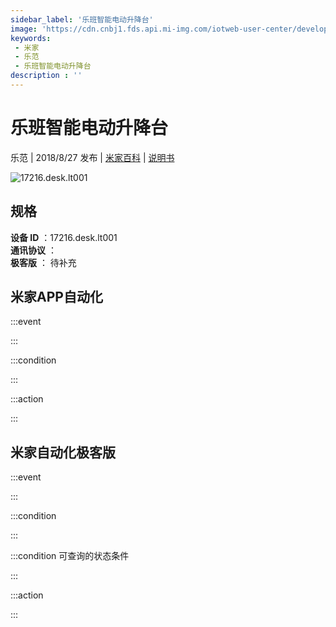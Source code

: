 ```yaml
---
sidebar_label: '乐班智能电动升降台'
image: 'https://cdn.cnbj1.fds.api.mi-img.com/iotweb-user-center/developer_1679070103287mHbAaEGR.png?GalaxyAccessKeyId=AKVGLQWBOVIRQ3XLEW&Expires=9223372036854775807&Signature=hhQ+3ug6T9TL3JlckTWLHFLq9tU='
keywords: 
 - 米家
 - 乐范
 - 乐班智能电动升降台
description : ''
---
```

# 乐班智能电动升降台

乐范 | 2018/8/27 发布 | [米家百科](https://home.mi.com/webapp/content/baike/product/index.html?model=17216.desk.lt001) | [说明书](https://home.mi.com/views/introduction.html?model=17216.desk.lt001&region=cn)

![17216.desk.lt001](https://cdn.cnbj1.fds.api.mi-img.com/iotweb-user-center/developer_1679070103287mHbAaEGR.png?GalaxyAccessKeyId=AKVGLQWBOVIRQ3XLEW&Expires=9223372036854775807&Signature=hhQ+3ug6T9TL3JlckTWLHFLq9tU=)

## 规格  
> 
**设备 ID** ：17216.desk.lt001  
**通讯协议** ：  
**极客版**  ： 待补充 


## 米家APP自动化  

:::event  

:::

:::condition  

:::

:::action   

:::

## 米家自动化极客版  

:::event  

:::

:::condition  

:::

:::condition 可查询的状态条件  

:::

:::action  

:::

        
